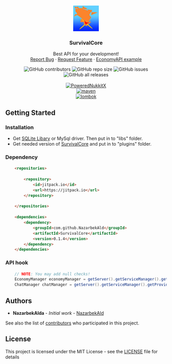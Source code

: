 


<!-- PROJECT LOGO -->
<br />
<div align="center">
  <a href="https://github.com/NazarbekAld/SurvivalCore">
    <img src="logo.png" alt="Logo" width="80" height="80">
  </a>

  <h3 align="center">SurvivalCore</h3>

  <p align="center">
    Best API for your development!
    <br />
    <a href="https://github.com/NazarbekAld/SurvivalCore/issues">Report Bug</a>
    ·
    <a href="https://github.com/NazarbekAld/SurvivalCore/issues">Request Feature</a>
    ·
    <a href="https://github.com/NazarbekAld/SurvivalEconomy">EconomyAPI example</a>
  </p>
</div>

<div>

<div align="center">
  <img alt="GitHub contributors" src="https://img.shields.io/github/contributors/NazarbekAld/SurvivalCore?style=for-the-badge">
  <img alt="GitHub repo size" src="https://img.shields.io/github/repo-size/NazarbekAld/SurvivalCore?style=for-the-badge">
  <img alt="GitHub issues" src="https://img.shields.io/github/issues-raw/NazarbekAld/SurvivalCore?style=for-the-badge">
  <img alt="GitHub all releases" src="https://img.shields.io/github/downloads/NazarbekAld/SurvivalCore/total?style=for-the-badge">
</div>

<div align="center">
  <br />
  <a href="https://github.com/PowerNukkitX" target="_blank"> <img alt="PoweredNukkitX", src="https://img.shields.io/badge/PowerNukkitX-Fast open source server framework-lightgrey?style=for-the-badge"> <a/>
  <br />
  <a href="https://maven.apache.org/" target="_blank"><img alt="maven", src="https://img.shields.io/badge/Maven-Dependency manager-yellow?style=for-the-badge"> </a>
  <br />
  <a href="https://projectlombok.org/" target="_blank"> <img alt="lombok", src="https://img.shields.io/badge/Lombok-Generating getters, setters, etc.-red?style=for-the-badge"> <a/>
</div>



## Getting Started


### Installation

* Get [SQLite Libary](https://github.com/xerial/sqlite-jdbc) or MySql driver. Then put in to "libs" folder.
* Get needed version of [SurvivalCore](https://github.com/NazarbekAld/SurvivalCore/releases) and put in to "plugins" folder.


### Dependency

```html
    <repositories>

        <repository>
            <id>jitpack.io</id>
            <url>https://jitpack.io</url>
        </repository>

    </repositories>

    <dependencies>
        <dependency>
            <groupId>com.github.NazarbekAld</groupId>
            <artifactId>SurvivalCore</artifactId>
            <version>0.1.4</version>
        </dependency>
    </dependencies>
```

### API hook
```java
    // NOTE: You may add null checks!
    EconomyManager economyManager = getServer().getServiceManager().getProvider(EconomyManager.class).getProvider(); // Getting economy manager
    ChatManager chatManager = getServer().getServiceManager().getProvider(ChatManager.class).getProvider(); // Getting chat manager
```
    
    
## Authors

* **NazarbekAlda** - *Initial work* - [NazarbekAld](https://github.com/NazarbekAld)

See also the list of [contributors](https://github.com/NazarbekAld/SurvivalCore/contributors) who participated in this project.

## License

This project is licensed under the MIT License - see the [LICENSE](LICENSE) file for details

